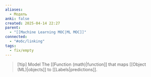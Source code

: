 ```yaml
---
aliases:
  - Модель
anki: false
created: 2025-04-14 22:27
parent:
  - "[[Machine Learning MOC|ML MOC]]"
connected:
  - "#обс/linking"
tags:
  - fix/empty
---
```


> [!tip] Model 
The [[Function (math)|function]] that maps [[Object (ML)|objects]]  to [[Labels|predictions]].